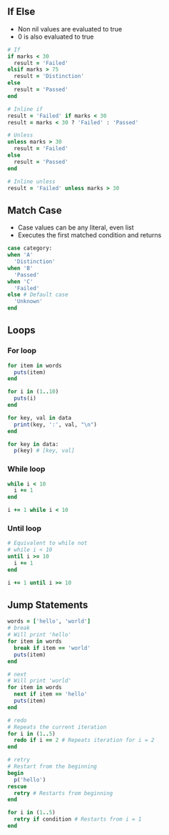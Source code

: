 ## If Else
- Non nil values are evaluated to true
- 0 is also evaluated to true

```rb
# If
if marks < 30
  result = 'Failed'
elsif marks > 75
  result = 'Distinction'
else
  result = 'Passed'
end

# Inline if
result = 'Failed' if marks < 30
result = marks < 30 ? 'Failed' : 'Passed'

# Unless
unless marks > 30
  result = 'Failed'
else
  result = 'Passed'
end

# Inline unless
result = 'Failed' unless marks > 30
```

## Match Case
- Case values can be any literal, even list
- Executes the first matched condition and returns

```rb
case category:
when 'A'
  'Distinction'
when 'B'
  'Passed'
when 'C'
  'Failed'
else # Default case
  'Unknown'
end
```

## Loops
### For loop
```rb
for item in words
  puts(item)
end

for i in (1..10)
  puts(i)
end

for key, val in data
  print(key, ':', val, "\n")
end

for key in data:
  p(key) # [key, val]
```

### While loop
```rb
while i < 10
  i += 1
end

i += 1 while i < 10
```

### Until loop
```rb
# Equivalent to while not
# while i < 10
until i >= 10
  i += 1
end

i += 1 until i >= 10
```

## Jump Statements
```rb
words = ['hello', 'world']
# break
# Will print 'hello'
for item in words
  break if item == 'world'
  puts(item)
end

# next
# Will print 'world'
for item in words
  next if item == 'hello'
  puts(item)
end

# redo
# Repeats the current iteration
for i in (1..5)
  redo if i == 2 # Repeats iteration for i = 2
end

# retry
# Restart from the beginning
begin
  p('hello')
rescue
  retry # Restarts from beginning
end

for i in (1..5)
  retry if condition # Restarts from i = 1
end
```
